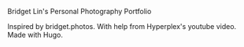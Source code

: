 Bridget Lin's Personal Photography Portfolio 

Inspired by bridget.photos.
With help from Hyperplex's youtube video.
Made with Hugo. 
